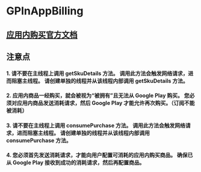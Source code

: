 # GPInAppBilling
## [应用内购买官方文档](https://developer.android.com/google/play/billing/index.html)
## **注意点**
#### 1. 请不要在主线程上调用 getSkuDetails 方法。 调用此方法会触发网络请求，进而阻塞主线程。 请创建单独的线程并从该线程内部调用 getSkuDetails 方法。
#### 2. 应用内商品一经购买，就会被视为“被拥有”且无法从 Google Play 购买。 您必须对应用内商品发送消耗请求，然后 Google Play 才能允许再次购买。（订阅不能被消耗）
#### 3. 请不要在主线程上调用 consumePurchase 方法。 调用此方法会触发网络请求，进而阻塞主线程。 请创建单独的线程并从该线程内部调用 consumePurchase 方法。
#### 4. 您必须首先发送消耗请求，才能向用户配置可消耗的应用内购买商品。 确保已从 Google Play 接收到成功的消耗请求，然后再配置商品。
